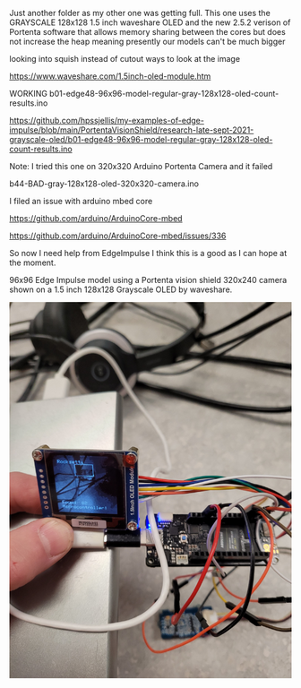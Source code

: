 Just another folder as my other one was getting full. This one uses the GRAYSCALE 128x128 1.5 inch waveshare OLED and the new 2.5.2 
verison of Portenta software that allows memory sharing between the cores but does not increase the heap meaning presently our models can't be much bigger


looking into squish instead of cutout ways to look at the image


https://www.waveshare.com/1.5inch-oled-module.htm


WORKING   b01-edge48-96x96-model-regular-gray-128x128-oled-count-results.ino


https://github.com/hpssjellis/my-examples-of-edge-impulse/blob/main/PortentaVisionShield/research-late-sept-2021-grayscale-oled/b01-edge48-96x96-model-regular-gray-128x128-oled-count-results.ino




Note: I tried this one on 320x320 Arduino Portenta Camera and it failed

b44-BAD-gray-128x128-oled-320x320-camera.ino

I filed an issue with arduino mbed core

https://github.com/arduino/ArduinoCore-mbed

https://github.com/arduino/ArduinoCore-mbed/issues/336




So now I need help from EdgeImpulse I think this is a good as I can hope at the moment.

96x96 Edge Impulse model using a Portenta vision shield 320x240 camera shown on a 1.5 inch 128x128 Grayscale OLED by waveshare.

![OLED and microcontroller model](20210929_145249.jpg)



